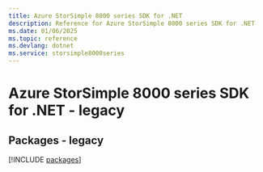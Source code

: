 ```yaml
---
title: Azure StorSimple 8000 series SDK for .NET
description: Reference for Azure StorSimple 8000 series SDK for .NET
ms.date: 01/06/2025
ms.topic: reference
ms.devlang: dotnet
ms.service: storsimple8000series
---
```

# Azure StorSimple 8000 series SDK for .NET - legacy
## Packages - legacy
[!INCLUDE [packages](storsimple-8000-series-index.md)]